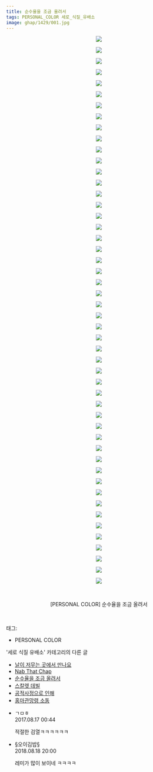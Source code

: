 ```yaml
---
title: 순수율을 조금 올려서
tags: PERSONAL_COLOR 세로_식질_유배소
image: ghap/1429/001.jpg
---
```

<div class="article">
<p style="text-align: center; clear: none; float: none;"><img src="{{ site.nasurl }}/ghap/1429/001.jpg"/></p>
<p style="text-align: center; clear: none; float: none;"><img src="{{ site.nasurl }}/ghap/1429/002.jpg"/></p>
<p style="text-align: center; clear: none; float: none;"><img src="{{ site.nasurl }}/ghap/1429/003.jpg"/></p>
<p style="text-align: center; clear: none; float: none;"><img src="{{ site.nasurl }}/ghap/1429/004.jpg"/></p>
<p style="text-align: center; clear: none; float: none;"><img src="{{ site.nasurl }}/ghap/1429/005.jpg"/></p>
<p style="text-align: center; clear: none; float: none;"><img src="{{ site.nasurl }}/ghap/1429/006.jpg"/></p>
<p style="text-align: center; clear: none; float: none;"><img src="{{ site.nasurl }}/ghap/1429/007.jpg"/></p>
<p style="text-align: center; clear: none; float: none;"><img src="{{ site.nasurl }}/ghap/1429/008.jpg"/></p>
<p style="text-align: center; clear: none; float: none;"><img src="{{ site.nasurl }}/ghap/1429/009.jpg"/></p>
<p style="text-align: center; clear: none; float: none;"><img src="{{ site.nasurl }}/ghap/1429/010.jpg"/></p>
<p style="text-align: center; clear: none; float: none;"><img src="{{ site.nasurl }}/ghap/1429/011.jpg"/></p>
<p style="text-align: center; clear: none; float: none;"><img src="{{ site.nasurl }}/ghap/1429/012.jpg"/></p>
<p style="text-align: center; clear: none; float: none;"><img src="{{ site.nasurl }}/ghap/1429/013.jpg"/></p>
<p style="text-align: center; clear: none; float: none;"><img src="{{ site.nasurl }}/ghap/1429/014.jpg"/></p>
<p style="text-align: center; clear: none; float: none;"><img src="{{ site.nasurl }}/ghap/1429/015.jpg"/></p>
<p style="text-align: center; clear: none; float: none;"><img src="{{ site.nasurl }}/ghap/1429/016.jpg"/></p>
<p style="text-align: center; clear: none; float: none;"><img src="{{ site.nasurl }}/ghap/1429/017.jpg"/></p>
<p style="text-align: center; clear: none; float: none;"><img src="{{ site.nasurl }}/ghap/1429/018.jpg"/></p>
<p style="text-align: center; clear: none; float: none;"><img src="{{ site.nasurl }}/ghap/1429/019.jpg"/></p>
<p style="text-align: center; clear: none; float: none;"><img src="{{ site.nasurl }}/ghap/1429/020.jpg"/></p>
<p style="text-align: center; clear: none; float: none;"><img src="{{ site.nasurl }}/ghap/1429/021.jpg"/></p>
<p style="text-align: center; clear: none; float: none;"><img src="{{ site.nasurl }}/ghap/1429/022.jpg"/></p>
<p style="text-align: center; clear: none; float: none;"><img src="{{ site.nasurl }}/ghap/1429/023.jpg"/></p>
<p style="text-align: center; clear: none; float: none;"><img src="{{ site.nasurl }}/ghap/1429/024.jpg"/></p>
<p style="text-align: center; clear: none; float: none;"><img src="{{ site.nasurl }}/ghap/1429/025.jpg"/></p>
<p style="text-align: center; clear: none; float: none;"><img src="{{ site.nasurl }}/ghap/1429/026.jpg"/></p>
<p style="text-align: center; clear: none; float: none;"><img src="{{ site.nasurl }}/ghap/1429/027.jpg"/></p>
<p style="text-align: center; clear: none; float: none;"><img src="{{ site.nasurl }}/ghap/1429/028.jpg"/></p>
<p style="text-align: center; clear: none; float: none;"><img src="{{ site.nasurl }}/ghap/1429/029.jpg"/></p>
<p style="text-align: center; clear: none; float: none;"><img src="{{ site.nasurl }}/ghap/1429/030.jpg"/></p>
<p style="text-align: center; clear: none; float: none;"><img src="{{ site.nasurl }}/ghap/1429/031.jpg"/></p>
<p style="text-align: center; clear: none; float: none;"><img src="{{ site.nasurl }}/ghap/1429/032.jpg"/></p>
<p style="text-align: center; clear: none; float: none;"><img src="{{ site.nasurl }}/ghap/1429/033.jpg"/></p>
<p style="text-align: center; clear: none; float: none;"><img src="{{ site.nasurl }}/ghap/1429/034.jpg"/></p>
<p style="text-align: center; clear: none; float: none;"><img src="{{ site.nasurl }}/ghap/1429/035.jpg"/></p>
<p style="text-align: center; clear: none; float: none;"><img src="{{ site.nasurl }}/ghap/1429/036.jpg"/></p>
<p style="text-align: center; clear: none; float: none;"><img src="{{ site.nasurl }}/ghap/1429/037.jpg"/></p>
<p style="text-align: center; clear: none; float: none;"><img src="{{ site.nasurl }}/ghap/1429/038.jpg"/></p>
<p style="text-align: center; clear: none; float: none;"><img src="{{ site.nasurl }}/ghap/1429/039.jpg"/></p>
<p style="text-align: center; clear: none; float: none;"><img src="{{ site.nasurl }}/ghap/1429/040.jpg"/></p>
<p style="text-align: center; clear: none; float: none;"><img src="{{ site.nasurl }}/ghap/1429/041.jpg"/></p>
<p style="text-align: center; clear: none; float: none;"><img src="{{ site.nasurl }}/ghap/1429/042.jpg"/></p>
<p style="text-align: center; clear: none; float: none;"><img src="{{ site.nasurl }}/ghap/1429/043.jpg"/></p>
<p style="text-align: center; clear: none; float: none;"><img src="{{ site.nasurl }}/ghap/1429/044.jpg"/></p>
<p style="text-align: center; clear: none; float: none;"><img src="{{ site.nasurl }}/ghap/1429/045.jpg"/></p>
<p style="text-align: center; clear: none; float: none;"><img src="{{ site.nasurl }}/ghap/1429/046.jpg"/></p>
<p style="text-align: center; clear: none; float: none;"><img src="{{ site.nasurl }}/ghap/1429/047.jpg"/></p>
<p style="text-align: center; clear: none; float: none;"><img src="{{ site.nasurl }}/ghap/1429/048.jpg"/></p>
<p style="text-align: center; clear: none; float: none;"><img src="{{ site.nasurl }}/ghap/1429/049.jpg"/></p>
<p style="text-align: center; clear: none; float: none;"><img src="{{ site.nasurl }}/ghap/1429/050.jpg"/></p>
<p style="text-align: center; clear: none; float: none;"><br/></p>
<p style="text-align: center; clear: none; float: none;">[PERSONAL COLOR] 순수율을 조금 올려서</p>
<p><br/></p>
</div><div class="tagTrail">
<p>태그: </p>
<ul>
<li>PERSONAL COLOR</li>
</ul>
</div><div class="another">
<p>'세로 식질 유배소' 카테고리의 다른 글</p>
<ul>
<li><a href="/2016-08-09-ghap_1447">날이 저무는 곳에서 만나요</a></li>
<li><a href="/2016-08-09-ghap_1439">Nab That Chap</a></li>
<li><a href="/2016-08-08-ghap_1429">순수율을 조금 올려서</a></li>
<li><a href="/2016-08-07-ghap_1399">스칼렛 데빌</a></li>
<li><a href="/2016-08-06-ghap_1381">공적사정으로 인해</a></li>
<li><a href="/2016-08-04-ghap_1344">홍마관망령 소동</a></li>
</ul>
</div><div class="cb_module cb_fluid">
<div class="cb_wrt cb_profile">
<div class="comment">
<ul>
<li class="cb_thumb_off" id="comment15061396">
<div class="cb_comment_area">
<div class="cb_info_area">
<div class="cb_section">
<span class="cb_nick_name">ㄱㅁㅎ</span>
</div>
<div class="cb_section">
<span class="cb_date">2017.08.17 00:44 </span>
</div>
</div>
<div class="cb_dsc_comment">
<p class="cb_dsc">
											적절한 검열ㅋㅋㅋㅋㅋㅋ
										</p>
</div>
</div></li>
<li class="cb_thumb_off" id="comment15311612">
<div class="cb_comment_area">
<div class="cb_info_area">
<div class="cb_section">
<span class="cb_nick_name">§오이김밥§</span>
</div>
<div class="cb_section">
<span class="cb_date">2018.08.18 20:00 </span>
</div>
</div>
<div class="cb_dsc_comment">
<p class="cb_dsc">
											레미가 많이 보이네 ㅋㅋㅋㅋ
										</p>
</div>
</div></li>
</ul>
</div>
</div><!-- commentList close -->
</div>